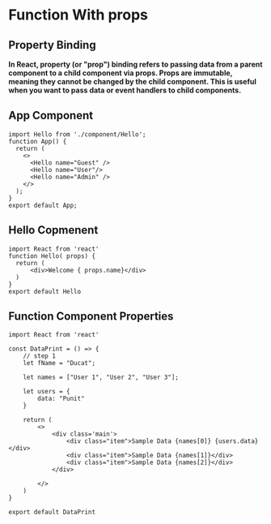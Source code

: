 # Function With props

## Property Binding

**In React, property (or "prop") binding refers to passing data from a parent component to a child component via props. Props are immutable, meaning they cannot be changed by the child component. This is useful when you want to pass data or event handlers to child components.**

## App Component 

```
import Hello from './component/Hello';
function App() {
  return (
    <>
      <Hello name="Guest" />
      <Hello name="User"/>
      <Hello name="Admin" />
    </>
  );
}
export default App;
```

## Hello Copmenent

```
import React from 'react'
function Hello( props) {
  return (
      <div>Welcome { props.name}</div>
  )
}
export default Hello
```

## Function Component Properties

```
import React from 'react'

const DataPrint = () => {
    // step 1
    let fName = "Ducat";

    let names = ["User 1", "User 2", "User 3"];

    let users = {
        data: "Punit"
    }

    return (
        <>
            <div class='main'>
                <div class="item">Sample Data {names[0]} {users.data}</div>
                <div class="item">Sample Data {names[1]}</div>
                <div class="item">Sample Data {names[2]}</div>
            </div>

        </>
    )
}

export default DataPrint

```





